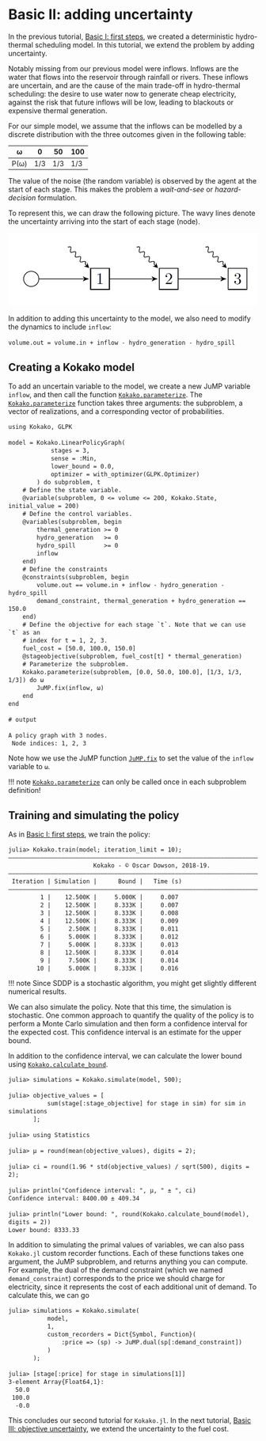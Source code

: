 # Basic II: adding uncertainty

In the previous tutorial, [Basic I: first steps](@ref), we created a
deterministic  hydro-thermal scheduling model. In this tutorial, we extend the
problem by adding uncertainty.

Notably missing from our previous model were inflows. Inflows are the water that
flows into the reservoir through rainfall or rivers. These inflows are
uncertain, and are the cause of the main trade-off in hydro-thermal scheduling:
the desire to use water now to generate cheap electricity, against the risk that
future inflows will be low, leading to blackouts or expensive thermal
generation.

For our simple model, we assume that the inflows can be modelled by a discrete
distribution with the three outcomes given in the following table:

| ω    |   0 |  50 | 100 |
| ---- | --- | --- | --- |
| P(ω) | 1/3 | 1/3 | 1/3 |

The value of the noise (the random variable) is observed by the agent at the
start of each stage. This makes the problem a _wait-and-see_ or
_hazard-decision_ formulation.

To represent this, we can draw the following picture. The wavy lines denote the
uncertainty arriving into the start of each stage (node).

![Linear policy graph](../assets/stochastic_linear_policy_graph.png)

In addition to adding this uncertainty to the model, we also need to modify the
dynamics to include `inflow`:

`volume.out = volume.in + inflow - hydro_generation - hydro_spill`


## Creating a Kokako model

To add an uncertain variable to the model, we create a new JuMP variable
`inflow`, and then call the function [`Kokako.parameterize`](@ref). The
[`Kokako.parameterize`](@ref) function takes three arguments: the subproblem,
a vector of realizations, and a corresponding vector of probabilities.

```jldoctest tutorial_two
using Kokako, GLPK

model = Kokako.LinearPolicyGraph(
            stages = 3,
            sense = :Min,
            lower_bound = 0.0,
            optimizer = with_optimizer(GLPK.Optimizer)
        ) do subproblem, t
    # Define the state variable.
    @variable(subproblem, 0 <= volume <= 200, Kokako.State, initial_value = 200)
    # Define the control variables.
    @variables(subproblem, begin
        thermal_generation >= 0
        hydro_generation   >= 0
        hydro_spill        >= 0
        inflow
    end)
    # Define the constraints
    @constraints(subproblem, begin
        volume.out == volume.in + inflow - hydro_generation - hydro_spill
        demand_constraint, thermal_generation + hydro_generation == 150.0
    end)
    # Define the objective for each stage `t`. Note that we can use `t` as an
    # index for t = 1, 2, 3.
    fuel_cost = [50.0, 100.0, 150.0]
    @stageobjective(subproblem, fuel_cost[t] * thermal_generation)
    # Parameterize the subproblem.
    Kokako.parameterize(subproblem, [0.0, 50.0, 100.0], [1/3, 1/3, 1/3]) do ω
        JuMP.fix(inflow, ω)
    end
end

# output

A policy graph with 3 nodes.
 Node indices: 1, 2, 3
```

Note how we use the JuMP function [`JuMP.fix`](http://www.juliaopt.org/JuMP.jl/v0.19/variables/#JuMP.fix)
to set the value of the `inflow` variable to `ω`.

!!! note
    [`Kokako.parameterize`](@ref) can only be called once in each subproblem
    definition!

## Training and simulating the policy

As in [Basic I: first steps](@ref), we train the policy:

```jldoctest tutorial_two; filter=r"\|.+"
julia> Kokako.train(model; iteration_limit = 10);
———————————————————————————————————————————————————————————————————————————————
                        Kokako - © Oscar Dowson, 2018-19.
———————————————————————————————————————————————————————————————————————————————
 Iteration | Simulation |      Bound |   Time (s)
———————————————————————————————————————————————————————————————————————————————
         1 |    12.500K |     5.000K |     0.007
         2 |    12.500K |     8.333K |     0.007
         3 |    12.500K |     8.333K |     0.008
         4 |    12.500K |     8.333K |     0.009
         5 |     2.500K |     8.333K |     0.011
         6 |     5.000K |     8.333K |     0.012
         7 |     5.000K |     8.333K |     0.013
         8 |    12.500K |     8.333K |     0.014
         9 |     7.500K |     8.333K |     0.014
        10 |     5.000K |     8.333K |     0.016
```

!!! note
    Since SDDP is a stochastic algorithm, you might get slightly different
    numerical results.

We can also simulate the policy. Note that this time, the simulation is
stochastic. One common approach to quantify the quality of the policy is to
perform  a Monte Carlo simulation and then form a confidence interval for the
expected cost. This confidence interval is an estimate for the upper bound.

In addition to the confidence interval, we can calculate the lower bound using
[`Kokako.calculate_bound`](@ref).

```jldoctest tutorial_two; filter=r"Confidence interval.+"
julia> simulations = Kokako.simulate(model, 500);

julia> objective_values = [
           sum(stage[:stage_objective] for stage in sim) for sim in simulations
       ];

julia> using Statistics

julia> μ = round(mean(objective_values), digits = 2);

julia> ci = round(1.96 * std(objective_values) / sqrt(500), digits = 2);

julia> println("Confidence interval: ", μ, " ± ", ci)
Confidence interval: 8400.00 ± 409.34

julia> println("Lower bound: ", round(Kokako.calculate_bound(model), digits = 2))
Lower bound: 8333.33
```

In addition to simulating the primal values of variables, we can also pass
`Kokako.jl` custom recorder functions. Each of these functions takes one
argument, the JuMP subproblem, and returns anything you can compute. For example,
the dual of the demand constraint (which we named `demand_constraint`)
corresponds to the price we should charge for electricity, since it represents
the cost of each additional unit of demand. To calculate this, we can go

```jldoctest tutorial_two; filter = r"\s+?\-?\d+\.0"
julia> simulations = Kokako.simulate(
           model,
           1,
           custom_recorders = Dict{Symbol, Function}(
               :price => (sp) -> JuMP.dual(sp[:demand_constraint])
           )
       );

julia> [stage[:price] for stage in simulations[1]]
3-element Array{Float64,1}:
  50.0
 100.0
  -0.0
```

This concludes our second tutorial for `Kokako.jl`. In the next tutorial,
[Basic III: objective uncertainty](@ref), we extend the uncertainty to the
fuel cost.

